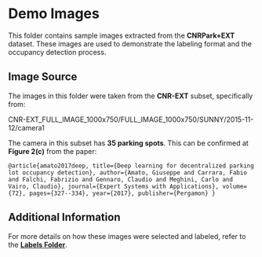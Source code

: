 # Demo Images

This folder contains sample images extracted from the **CNRPark+EXT** dataset. These images are used to demonstrate the labeling format and the occupancy detection process.

## Image Source
The images in this folder were taken from the **CNR-EXT** subset, specifically from:

CNR-EXT_FULL_IMAGE_1000x750/FULL_IMAGE_1000x750/SUNNY/2015-11-12/camera1

The camera in this subset has **35 parking spots**. This can be confirmed at **Figure 2(c)** from the paper:


```
@article{amato2017deep, title={Deep learning for decentralized parking lot occupancy detection}, author={Amato, Giuseppe and Carrara, Fabio and Falchi, Fabrizio and Gennaro, Claudio and Meghini, Carlo and Vairo, Claudio}, journal={Expert Systems with Applications}, volume={72}, pages={327--334}, year={2017}, publisher={Pergamon} }
```
## Additional Information
For more details on how these images were selected and labeled, refer to the **[Labels Folder](../labels/)**.



